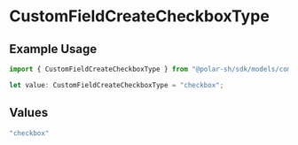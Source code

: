 # CustomFieldCreateCheckboxType

## Example Usage

```typescript
import { CustomFieldCreateCheckboxType } from "@polar-sh/sdk/models/components";

let value: CustomFieldCreateCheckboxType = "checkbox";
```

## Values

```typescript
"checkbox"
```